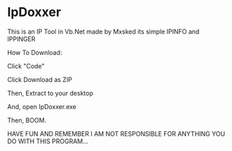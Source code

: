# IpDoxxer
This is an IP Tool in Vb.Net made by Mxsked its simple IPINFO and IPPINGER

How To Download:

Click "Code"

Click Download as ZIP

Then, Extract to your desktop

And, open IpDoxxer.exe

Then, BOOM.

HAVE FUN AND REMEMBER I AM NOT RESPONSIBLE FOR ANYTHING YOU DO WITH THIS PROGRAM...
